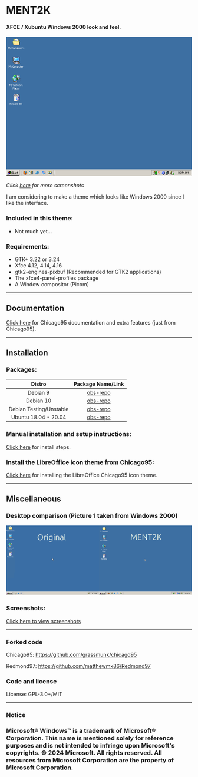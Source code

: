 # MENT2K
#### XFCE / Xubuntu Windows 2000 look and feel.

<p align="center">
<img src="Screenshots/MENT2K-screenshot.png" alt="Desktop"/>
</p>

*Click [here](Screenshots/SCREENSHOTS.md) for more screenshots*

I am considering to make a theme which looks like Windows 2000 since I like the interface.

### Included in this theme:

- Not much yet...

### Requirements:

- GTK+ 3.22 or 3.24
- Xfce 4.12, 4.14, 4.16
- gtk2-engines-pixbuf (Recommended for GTK2 applications)
- The xfce4-panel-profiles package
- A Window compositor (Picom)

-----

## Documentation

[Click here](INSTALL.md) for Chicago95 documentation and extra features (just from Chicago95).

-----

## Installation

### Packages:

|Distro|Package Name/Link|
|:----:|:----:|
| Debian 9 | [obs-repo] |
| Debian 10 | [obs-repo] |
| Debian Testing/Unstable | [obs-repo] |
| Ubuntu 18.04 - 20.04 | [obs-repo] |

### Manual installation and setup instructions:
[Click here](INSTALL.md) for install steps.

### Install the LibreOffice icon theme from Chicago95:
[Click here](https://github.com/grassmunk/Chicago95/blob/master/Extras/libreoffice-chicago95-iconset/README.md) for installing the LibreOffice Chicago95 icon theme.

----
## Miscellaneous

### Desktop comparison (Picture 1 taken from Windows 2000)
<img src="Screenshots/Comparison.png" alt="Desktop comp"/>

### Screenshots:
[Click here to view screenshots](Screenshots/SCREENSHOTS.md)

----
### Forked code
Chicago95: https://github.com/grassmunk/chicago95

Redmond97: https://github.com/matthewmx86/Redmond97
### Code and license
License: GPL-3.0+/MIT

[obs-repo]: https://software.opensuse.org//download.html?project=home%3Abgstack15%3AChicago95&package=chicago95-theme-all

----
### Notice
### Microsoft® Windows™ is a trademark of Microsoft® Corporation. This name is mentioned solely for reference purposes and is not intended to infringe upon Microsoft's copyrights. © 2024 Microsoft. All rights reserved. All resources from Microsoft Corporation are the property of Microsoft Corporation.
